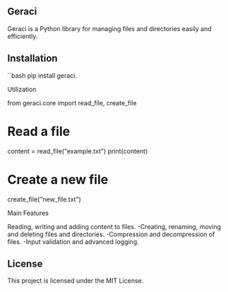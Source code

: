 ## Geraci

Geraci is a Python library for managing files and directories easily and efficiently.

## Installation

``bash
pip install geraci.

Utilization

from geraci.core import read_file, create_file

# Read a file
content = read_file("example.txt")
print(content)

# Create a new file
create_file("new_file.txt")

Main Features 

 Reading, writing and adding content to files.
­-Creating, renaming, moving and deleting files and directories.
­-Compression and decompression of files.
­-Input validation and advanced logging.
    

## License
This project is licensed under the MIT License.




